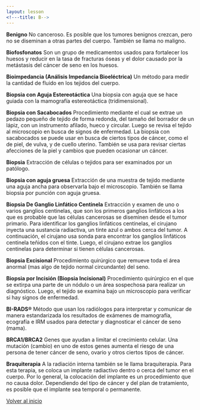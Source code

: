 ```yaml
---
layout: lesson
<!---title: B-->
---
```


<a name="top"></a>

**Benigno**
No canceroso. Es posible que los tumores benignos crezcan, pero no se diseminan a otras partes del cuerpo. También se llama no maligno.

**Biofosfonatos**
Son un grupo de medicamentos usados para fortalecer los huesos y reducir en la tasa de fracturas óseas y el dolor causado por la metástasis del cáncer de seno en los huesos. 

**Bioimpedancia (Análisis Impedancia Bioeléctrica)**
Un método para medir la cantidad de fluido en los tejidos del cuerpo.

**Biopsia con Aguja Estereotáctica**
Una biopsia con aguja que se hace guiada con la mamografía estereotáctica (tridimensional). 

**Biopsia con Sacabocados**
Procedimiento mediante el cual se extrae un pedazo pequeño de tejido de forma redonda, del tamaño del borrador de un lápiz, con un instrumento afilado, hueco y circular. Luego se revisa el tejido al microscopio en busca de signos de enfermedad. La biopsia con sacabocados se puede usar en busca de ciertos tipos de cáncer, como el de piel, de vulva, y de cuello uterino. También se usa para revisar ciertas afecciones de la piel y cambios que pueden ocasionar un cáncer.

**Biopsia**
Extracción de células o tejidos para ser examinados por un patólogo. 

**Biopsia con aguja gruesa**
Extracción de una muestra de tejido mediante una aguja ancha para observarla bajo el microscopio. También se llama biopsia por punción con aguja gruesa.

**Biopsia De Ganglio Linfático Centinela** 
Extracción y examen de uno o varios ganglios centinelas, que son los primeros ganglios linfáticos a los que es probable que las células cancerosas se diseminen desde el tumor primario. Para identificar los ganglios linfáticos centinelas, el cirujano inyecta una sustancia radiactiva, un tinte azul o ambos cerca del tumor. A continuación, el cirujano usa sonda para encontrar los ganglios linfáticos centinela teñidos con el tinte. Luego, el cirujano extrae los ganglios centinelas para determinar si tienen células cancerosas.

**Biopsia Excisional**
Procedimiento quirúrgico que remueve toda el área anormal (mas algo de tejido normal circundante) del seno.

**Biopsia por Incisión (Biopsia Incisional)** 
Procedimiento quirúrgico en el que se extirpa una parte de un nódulo o un área sospechosa para realizar un diagnóstico. Luego, el tejido se examina bajo un microscopio para verificar si hay signos de enfermedad.

**BI-RADS®**
Método que usan los radiólogos para interpretar y comunicar de manera estandarizada los resultados de exámenes de mamografía, ecografía e IRM usados para detectar y diagnosticar el cáncer de seno (mama). 

**BRCA1/BRCA2**
Genes que ayudan a limitar el crecimiento celular. Una mutación (cambio) en uno de estos genes aumenta el riesgo de una persona de tener cáncer de seno, ovario y otros ciertos tipos de cáncer.

**Braquiterapia**
A la radiación interna también se le llama braquiterapia. Para esta terapia, se coloca un implante radiactivo dentro o cerca del tumor en el cuerpo. Por lo general, la colocación del implante es un procedimiento que no causa dolor. Dependiendo del tipo de cáncer y del plan de tratamiento, es posible que el implante sea temporal o permanente.


<!--a href="#top">Volver arriba</a-->
<a href="https://scnslabutsa.github.io/myhthelperEduContent/Glossarysp/index.html">Volver al inicio</a>

